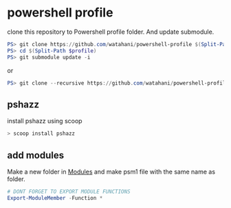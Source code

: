 # powershell profile

clone this repository to Powershell profile folder.
And update submodule.

```powershell
PS> git clone https://github.com/watahani/powershell-profile $(Split-Path $profile)
PS> cd $(Split-Path $profile)
PS> git submodule update -i
```

or

```powershell
PS> git clone --recursive https://github.com/watahani/powershell-profile $(Split-Path $profile)
```

## pshazz

install pshazz using scoop

```powershell
> scoop install pshazz
```

## add modules

Make a new folder in [Modules](./Modules) and make psm1 file with the same name as folder.

```powershell
# DONT FORGET TO EXPORT MODULE FUNCTIONS
Export-ModuleMember -Function *
```
